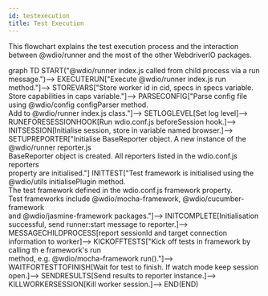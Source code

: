 ```yaml
---
id: testexecution
title: Test Execution
---
```

This flowchart explains the test execution process and the interaction between @wdio/runner and the most of the other WebdriverIO packages.
<div class="mermaid twographs">
graph TD
    START("@wdio/runner index.js called from child process via a run message.")-->
    EXECUTERUN["Execute @wdio/runner index.js run method."]-->
    STOREVARS["Store worker id in cid, specs in specs variable.<br>Store capabilities in caps variable."]-->
    PARSECONFIG["Parse config file using @wdio/config configParser method.<br>Add to @wdio/runner index.js class."]-->
    SETLOGLEVEL[Set log level]-->
    RUNEFORESESSIONHOOK[Run wdio.conf.js beforeSession hook.]-->
    INITSESSION[Initialise session, store in variable named browser.]-->
    SETUPREPORTER["Initialise BaseReporter object. A new instance of the @wdio/runner reporter.js<br>BaseReporter object is created. All reporters listed in the wdio.conf.js reporters<br>property are initialised."]
    INITTEST["Test framework is initialised using the @wdio/utils initialisePlugin method.<br>The test framework defined in the wdio.conf.js framework property.<br>Test frameworks include @wdio/mocha-framework, @wdio/cucumber-framework<br>and @wdio/jasmine-framework packages."]-->
    INITCOMPLETE[Initialisation successful, send runner:start message to reporter.]-->
    MESSAGECHILDPROCESS[report sessionId and target connection information to worker]-->
    KICKOFFTESTS["Kick off tests in framework by calling th e framework's run<br>method, e.g. @wdio/mocha-framework run()."]-->
    WAITFORTESTTOFINISH[Wait for test to finish. If watch mode keep session open.]-->
    SENDRESULTS[Send results to reporter instance.]-->
    KILLWORKERSESSION[Kill worker session.]-->
    END(END)
</div>
<script>
    var config = {
        "startOnLoad":true,
        // Enabling htmlLabels = true will add a large amount of padding to the rect.
        "flowchart": {
            "htmlLabels": false 
        }
    }
    mermaid.initialize(config);
</script>